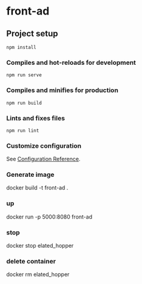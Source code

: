 # front-ad

## Project setup
```
npm install
```

### Compiles and hot-reloads for development
```
npm run serve
```

### Compiles and minifies for production
```
npm run build
```

### Lints and fixes files
```
npm run lint
```

### Customize configuration
See [Configuration Reference](https://cli.vuejs.org/config/).

### Generate image
docker build -t front-ad .

### up
docker run -p 5000:8080 front-ad

### stop
docker stop elated_hopper

### delete container
docker rm elated_hopper

